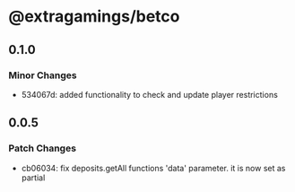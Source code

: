 # @extragamings/betco

## 0.1.0

### Minor Changes

- 534067d: added functionality to check and update player restrictions

## 0.0.5

### Patch Changes

- cb06034: fix deposits.getAll functions 'data' parameter. it is now set as partial
